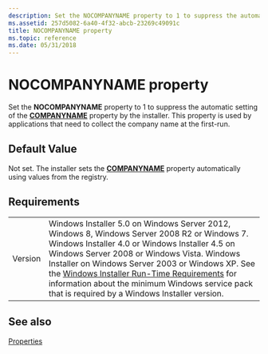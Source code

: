 ```yaml
---
description: Set the NOCOMPANYNAME property to 1 to suppress the automatic setting of the COMPANYNAME property by the installer. This property is used by applications that need to collect the company name at the first-run.
ms.assetid: 257d5082-6a40-4f32-abcb-23269c49091c
title: NOCOMPANYNAME property
ms.topic: reference
ms.date: 05/31/2018
---
```


# NOCOMPANYNAME property

Set the **NOCOMPANYNAME** property to 1 to suppress the automatic setting of the [**COMPANYNAME**](companyname.md) property by the installer. This property is used by applications that need to collect the company name at the first-run.

## Default Value

Not set. The installer sets the [**COMPANYNAME**](companyname.md) property automatically using values from the registry.

## Requirements



|                    |                                                                                                                                                                                                                                                                                                                                                                                                                                                  |
|--------------------|--------------------------------------------------------------------------------------------------------------------------------------------------------------------------------------------------------------------------------------------------------------------------------------------------------------------------------------------------------------------------------------------------------------------------------------------------|
| Version<br/> | Windows Installer 5.0 on Windows Server 2012, Windows 8, Windows Server 2008 R2 or Windows 7. Windows Installer 4.0 or Windows Installer 4.5 on Windows Server 2008 or Windows Vista. Windows Installer on Windows Server 2003 or Windows XP. See the [Windows Installer Run-Time Requirements](windows-installer-portal.md) for information about the minimum Windows service pack that is required by a Windows Installer version.<br/> |



## See also

<dl> <dt>

[Properties](properties.md)
</dt> </dl>

 

 




